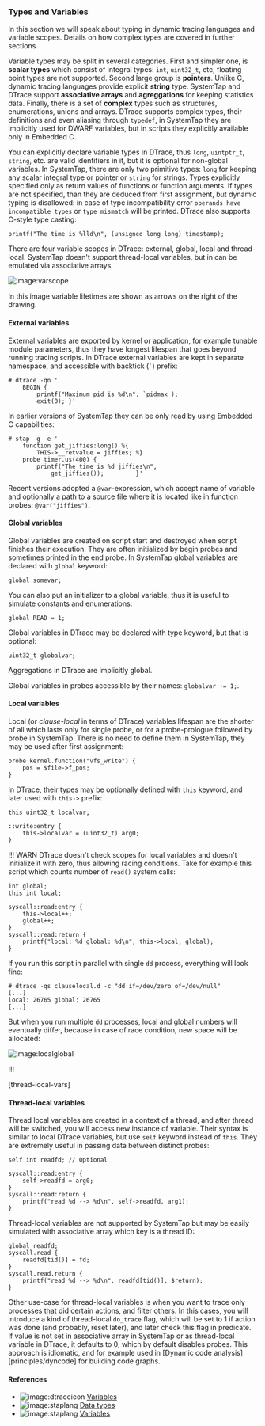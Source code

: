 ### Types and Variables

In this section we will speak about typing in dynamic tracing languages and variable scopes. Details on how complex types are covered in further sections.

Variable types may be split in several categories. First and simpler one, is __scalar types__ which consist of integral types: `int`, `uint32_t`, etc, floating point types are not supported. Second large group is __pointers__. Unlike C, dynamic tracing languages provide explicit __string__ type. SystemTap and DTrace support __associative arrays__ and __agreggations__ for keeping statistics data. Finally, there is a set of __complex__ types such as structures, enumerations, unions and arrays. DTrace supports complex types, their definitions and even aliasing through `typedef`, in SystemTap they are implicitly used for DWARF variables, but in scripts they explicitly available only in Embedded C.

You can explicitly declare variable types in DTrace, thus `long`, `uintptr_t`, `string`, etc. are valid identifiers in it, but it is optional for non-global variables. In SystemTap, there are only two primitive types: `long` for keeping any scalar integral type or pointer or `string` for strings. Types explicitly specified only as return values of functions or function arguments. If types are not specified, than they are deduced from first assignment, but dynamic typing is disallowed: in case of type incompatibility error `operands have incompatible types` or `type mismatch` will be printed. DTrace also supports C-style type casting:
```
printf("The time is %lld\n", (unsigned long long) timestamp);
```

There are four variable scopes in DTrace: external, global, local and thread-local. SystemTap doesn't support thread-local variables, but in can be emulated via associative arrays.

![image:varscope](varscope.png)

In this image variable lifetimes are shown as arrows on the right of the drawing. 

#### External variables

External variables are exported by kernel or application, for example tunable module parameters, thus they have longest lifespan that goes beyond running tracing scripts. In DTrace external variables are kept in separate namespace, and accessible with backtick (`` ` ``) prefix:
```
# dtrace -qn '
	BEGIN { 
		printf("Maximum pid is %d\n", `pidmax ); 
		exit(0); }'
```

In earlier versions of SystemTap they can be only read by using Embedded C capabilities:
```
# stap -g -e '
	function get_jiffies:long() %{
		THIS->__retvalue = jiffies;	%}
	probe timer.us(400) {
		printf("The time is %d jiffies\n", 
			get_jiffies());			}'
```

Recent versions adopted a `@var`-expression, which accept name of variable and optionally a path to a source file where it is located like in function probes: `@var("jiffies")`. 

#### Global variables

Global variables are created on script start and destroyed when script finishes their execution. They are often initialized by begin probes and sometimes printed in the end probe. In SystemTap global variables are declared with `global` keyword:
```
global somevar;
```

You can also put an initializer to a global variable, thus it is useful to simulate constants and enumerations:
```
global READ = 1;
```

Global variables in DTrace may be declared with type keyword, but that is optional:
```
uint32_t globalvar;
```
Aggregations in DTrace are implicitly global.

Global variables in probes accessible by their names: `globalvar += 1;`.

#### Local variables

Local (or _clause-local_ in terms of DTrace) variables lifespan are the shorter of all which lasts only for single probe, or for a probe-prologue followed by probe in SystemTap. There is no need to define them in SystemTap, they may be used after first assignment:
```
probe kernel.function("vfs_write") {
	pos = $file->f_pos;
}
```

In DTrace, their types may be optionally defined with `this` keyword, and later used with `this->` prefix:

```
this uint32_t localvar;

::write:entry {
	this->localvar = (uint32_t) arg0;
}
```

!!! WARN
DTrace doesn't check scopes for local variables and doesn't initialize it with zero, thus allowing racing conditions. Take for example this script which counts number of `read()` system calls:

```
int global;
this int local;

syscall::read:entry {
	this->local++;
	global++; 
}
syscall::read:return {
	printf("local: %d global: %d\n", this->local, global); 
}
```

If you run this script in parallel with single `dd` process, everything will look fine:
```
# dtrace -qs clauselocal.d -c "dd if=/dev/zero of=/dev/null"
[...]
local: 26765 global: 26765
[...]
```

But when you run multiple `dd` processes, local and global numbers will eventually differ, because in case of race condition, new space will be allocated:

![image:localglobal](localglobal.png)

!!!

[thread-local-vars]
#### Thread-local variables

Thread local variables are created in a context of a thread, and after thread will be switched, you will access new instance of variable. Their syntax is similar to local DTrace variables, but use `self` keyword instead of `this`. They are extremely useful in passing data between distinct probes:

```
self int readfd; // Optional

syscall::read:entry {
	self->readfd = arg0;
}
syscall::read:return {
	printf("read %d --> %d\n", self->readfd, arg1);
}
```

Thread-local variables are not supported by SystemTap but may be easily simulated with associative array which key is a thread ID:
```
global readfd;
syscall.read {
	readfd[tid()] = fd;
}
syscall.read.return {
	printf("read %d --> %d\n", readfd[tid()], $return);
}
```

Other use-case for thread-local variables is when you want to trace only processes that did certain actions, and filter others. In this cases, you will introduce a kind of thread-local `do_trace` flag, which will be set to 1 if action was done (and probably, reset later), and later check this flag in predicate. If value is not set in associative array in SystemTap or as thread-local variable in DTrace, it defaults to 0, which by default disables probes. This approach is idiomatic, and for example used in [Dynamic code analysis][principles/dyncode] for building code graphs. 

#### References

 * ![image:dtraceicon](icons/dtrace.png) [Variables](http://docs.oracle.com/cd/E19253-01/817-6223/chp-variables/index.html)
 * ![image:staplang](icons/staplang.png) [Data types](https://sourceware.org/systemtap/langref/Language_elements.html#SECTION00062000000000000000)
 * ![image:staplang](icons/staplang.png) [Variables](https://sourceware.org/systemtap/langref/Components_SystemTap_script.html#SECTION00043000000000000000)